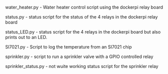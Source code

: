 water_heater.py - Water heater control script using the dockerpi relay board

status.py - status script for the status of the 4 relays in the dockerpi relay board

status_LED.py - status script for the 4 relays in the dockerpi board but also prints out to an LED.

SI7021.py  - Script to log the temperature from an SI7021 chip

sprinkler.py - script to run a sprinkler valve with a GPIO controlled relay

sprinkler_status.py - not wuite working status script for the sprinkler relay
